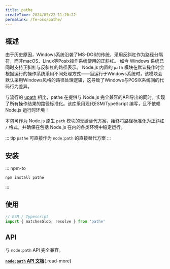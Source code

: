 ```yaml
---
title: pathe
createTime: 2024/05/22 11:20:22
permalink: /fe-oss/pathe/
---
```


<Badge text="NodeJS" />

<RepoCard repo="unjs/pathe" />

## 概述

由于历史原因，Windows系统沿袭了MS-DOS的传统，采用反斜杠作为路径分隔符，而非macOS、Linux等Posix操作系统使用的正斜杠。
如今 Windows 系统已同时支持正斜杠与反斜杠的路径表示。
Node.js 内置的 `path` 模块在默认操作时会根据运行的操作系统采用不同处理方式——当运行于Windows系统时，该模块会默认采用Windows风格的路径处理逻辑，这导致了Windows与POSIX系统间的代码行为差异。

与流行的 [upath](./upath.md) 相比，pathe 在提供与 Node.js 完全兼容的API导出的同时，实现了所有操作结果的路径标准化。该库采用现代ESM/TypeScript 编写，且不依赖 Node.js 运行时环境！

本包可作为 Node.js 原生 `path` 模块的无缝替代方案，始终将路径标准化为正斜杠 `/` 格式，并确保在包括 Node.js 在内的各类环境中稳定运行。

::: tip `pathe` 可直接作为 `node:path` 的直接替代方案
:::

## 安装

::: npm-to

```sh
npm install pathe
```

:::

## 使用

```ts
// ESM / Typescript
import { matchesGlob, resolve } from 'pathe'
```

## API

与 `node:path` API 完全兼容。

[**`node:path` API 文档**](https://nodejs.org/api/path.html){.read-more}
